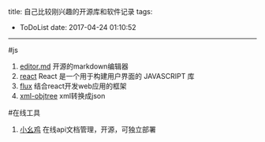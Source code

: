 title: 自己比较刚兴趣的开源库和软件记录
tags:
  - ToDoList
date: 2017-04-24 01:10:52
---
#js
1. [editor.md](http://pandao.github.io/editor.md/) 开源的markdown编辑器
2. [react](http://reactjs.cn/) React 是一个用于构建用户界面的 JAVASCRIPT 库
3. [flux](http://facebook.github.io/flux/docs/overview.html) 结合react开发web应用的框架
4. [xml-objtree](https://github.com/cherrry/xml-objtree) xml转换成json

#在线工具
1. [小幺鸡](http://www.xiaoyaoji.com.cn/) 在线api文档管理，开源，可独立部署